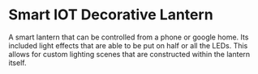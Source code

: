 # Smart IOT Decorative Lantern
A smart lantern that can be controlled from a phone or google home. Its included light effects that are able to be put on half or all the LEDs. This allows for custom lighting scenes that are constructed within the lantern itself.
